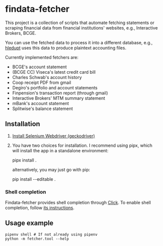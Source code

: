 # findata-fetcher

This project is a collection of scripts that automate fetching statements or
scraping financial data from financial institutions' websites, e.g.,
Interactive Brokers, BCGE.

You can use the fetched data to process it into a different database, e.g.,
[hledupt](https://github.com/gregorias/hledupt) uses this data to produce
plaintext accounting files.

Currently implemented fetchers are:

* BCGE's account statement
* (BCGE CC) Viseca's latest credit card bill
* Charles Schwab's account history
* Coop receipt PDF from gmail
* Degiro's portfolio and account statements
* Finpension's transaction report (through gmail)
* Interactive Brokers' MTM summary statement
* mBank's account statement
* Splitwise's balance statement

## Installation

1. [Install Selenium Webdriver
   (geckodriver)](https://www.selenium.dev/documentation/en/selenium_installation/installing_webdriver_binaries/)
2. You have two choices for installation. I recommend using pipx, which will
   install the app in a standalone environment:

    pipx install .

   alternatively, you may just go with pip:

    pip install --editable .

### Shell completion

Findata-fetcher provides shell completion through [Click][click]. To enable
shell completion, follow [its
instructions](https://click.palletsprojects.com/en/8.1.x/shell-completion/#enabling-completion).

## Usage example

    pipenv shell # If not already using pipenv
    python -m fetcher.tool --help

[click]: https://click.palletsprojects.com/en/8.1.x/
